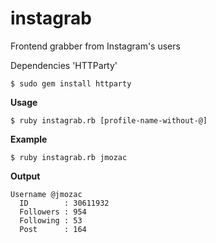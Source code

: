 # instagrab
Frontend grabber from Instagram's users

Dependencies 'HTTParty'

```$ sudo gem install httparty```

**Usage**

```$ ruby instagrab.rb [profile-name-without-@]```

**Example**

```$ ruby instagrab.rb jmozac```

**Output**
```
Username @jmozac
  ID 		: 30611932
  Followers	: 954
  Following	: 53
  Post 		: 164
```
